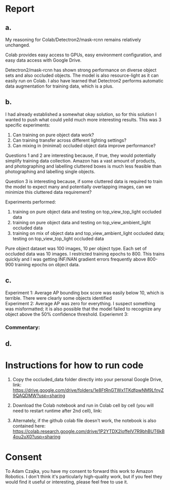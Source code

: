 # Report
## a. 

My reasoning for Colab/Detectron2/mask-rcnn remains relatively unchanged. 

Colab provides easy access to GPUs, easy environment configuration, and easy data access with Google Drive.

Detectron2/mask-rcnn has shown strong performance on diverse object sets and also occluded objects. The model is also resource-light as it can easily run on Colab. I also have learned that Detectron2 performs automatic data augmentation for training data, which is a plus.

## b.

I had already established a somewhat okay solution, so for this solution I wanted to push what could yeild much more interesting results. This was 3 specific experiments: 
1) Can training on pure object data work? 
2) Can training transfer across different lighting settings? 
3) Can mixing in (minimal) occluded object data improve performance?

Questions 1 and 2 are interesting because, if true, they would potentially simplify training data collection. Amazon has a vast amount of products, and photographing and labelling cluttered boxes is much less feasible than photographing and labelling single objects. 

Question 3 is interesting because, if some cluttered data is required to train the model to expect many and potentially overlapping images, can we minimize this cluttered data requirement?

Experiments performed:
1) training on pure object data and testing on top_view_top_light occluded data
2) training on pure object data and testing on top_view_ambient_light occluded data
3) training on mix of object data and top_view_ambient_light occluded data; testing on top_view_top_light occluded data

Pure object dataset was 100 images, 10 per object type. Each set of occluded data was 10 images. I restricted training epochs to 800. This trains quickly and I was getting INF/NAN gradient errors frequently above 800-900 training epochs on object data. 

## c.

Experiment 1: Average AP bounding box score was easily below 10, which is terrible. There were clearly some objects identified  
Experiment 2: Average AP was zero for everything. I suspect something was misformatted; it is also possible that the model failed to recognize any object above the 50% confidence threshold.
Experiemnt 3: 
 
### Commentary: 

## d.



# Instructions for how to run code
1. Copy the occluded_data folder directly into your personal Google Drive, link: https://drive.google.com/drive/folders/1e8FtRnGTWx1TKdfpwNM9LfnyZ9QAQDMW?usp=sharing




2. Download the Colab notebook and run in Colab cell by cell (you will need to restart runtime after 2nd cell), link: 
3. Alternately, if the github colab file doesn't work, the notebook is also contained here: https://colab.research.google.com/drive/1P2YTDX2loffeIV7R9bhBUT6kB4ou2uX0?usp=sharing

# Consent 
To Adam Czajka, you have my consent to forward this work to Amazon Robotics. I don't think it's particularly high-quality work, but if you feel they would find it useful or interesting, please feel free to use it. 
